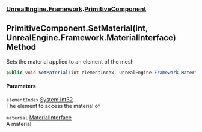 ### [UnrealEngine.Framework](./UnrealEngine-Framework.md 'UnrealEngine.Framework').[PrimitiveComponent](./PrimitiveComponent.md 'UnrealEngine.Framework.PrimitiveComponent')
## PrimitiveComponent.SetMaterial(int, UnrealEngine.Framework.MaterialInterface) Method
Sets the material applied to an element of the mesh  
```csharp
public void SetMaterial(int elementIndex, UnrealEngine.Framework.MaterialInterface material);
```
#### Parameters
<a name='UnrealEngine-Framework-PrimitiveComponent-SetMaterial(int_UnrealEngine-Framework-MaterialInterface)-elementIndex'></a>
`elementIndex` [System.Int32](https://docs.microsoft.com/en-us/dotnet/api/System.Int32 'System.Int32')  
The element to access the material of  
  
<a name='UnrealEngine-Framework-PrimitiveComponent-SetMaterial(int_UnrealEngine-Framework-MaterialInterface)-material'></a>
`material` [MaterialInterface](./MaterialInterface.md 'UnrealEngine.Framework.MaterialInterface')  
A material  
  
